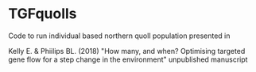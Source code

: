 # TGFquolls

Code to run individual based northern quoll population presented in 

Kelly E. & Phiilips BL. (2018) "How many, and when? Optimising targeted gene flow for a step change in the environment"   unpublished manuscript

